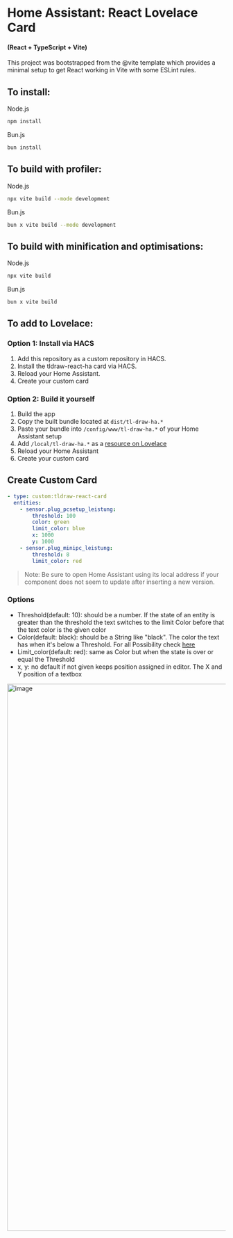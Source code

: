 # Home Assistant: React Lovelace Card
#### (React + TypeScript + Vite)

This project was bootstrapped from the @vite template which provides a minimal setup to get React working in Vite with some ESLint rules.

## To install:

Node.js
```bash
npm install
```

Bun.js
```bash
bun install
```

## To build with profiler:

Node.js
```bash
npx vite build --mode development
```

Bun.js
```bash
bun x vite build --mode development
```

## To build with minification and optimisations:

Node.js
```bash
npx vite build
```

Bun.js
```bash
bun x vite build
```

## To add to Lovelace:

### Option 1: Install via HACS
1. Add this repository as a custom repository in HACS.
2. Install the tldraw-react-ha card via HACS.
3. Reload your Home Assistant.
4. Create your custom card

### Option 2: Build it yourself
1. Build the app
2. Copy the built bundle located at `dist/tl-draw-ha.*`
3. Paste your bundle into `/config/www/tl-draw-ha.*` of your Home Assistant setup
4. Add `/local/tl-draw-ha.*` as a [resource on Lovelace](https://developers.home-assistant.io/docs/frontend/custom-ui/custom-card/#referencing-your-new-card)
5. Reload your Home Assistant
6. Create your custom card

## Create Custom Card
   ```yaml
   - type: custom:tldraw-react-card
     entities:
       - sensor.plug_pcsetup_leistung:
           threshold: 100
           color: green
           limit_color: blue
           x: 1000
           y: 1000
       - sensor.plug_minipc_leistung:
           threshold: 8
           limit_color: red
   ```
> Note: Be sure to open Home Assistant using its local address if your component does not seem to update after inserting a new version.
### Options
- Threshold(default: 10): should be a number. If the state of an entity is greater than the threshold the text switches to the limit Color before that the text color is the given color
- Color(default: black): should be a String like "black". The color the text has when it's below  a Threshold. For all Possibility check [here](https://tldraw.dev/reference/tlschema/DefaultColorStyle)
- Limit_color(default: red): same as Color but when the state is over or equal the Threshold
- x, y: no default if not given keeps position assigned in editor. The X and Y position of a textbox
  


<img width="1258" alt="image" src="https://github.com/user-attachments/assets/4ff43dfc-7210-4d7f-8443-c016daf811b8">
